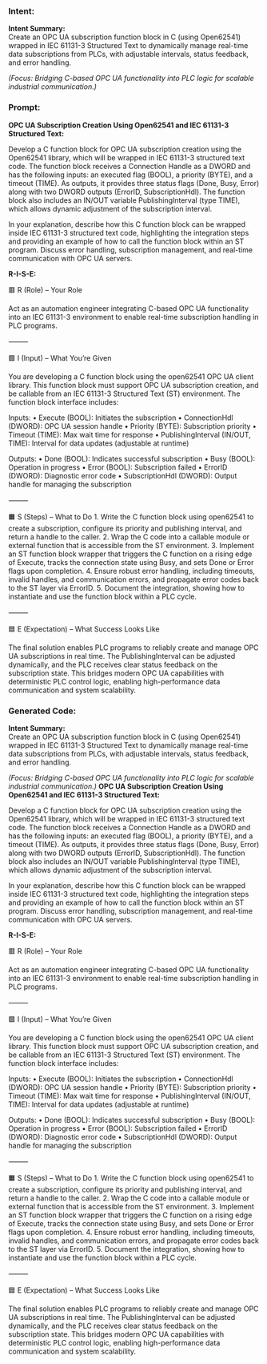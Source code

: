 ### Intent:
**Intent Summary:**  
Create an OPC UA subscription function block in C (using Open62541) wrapped in IEC 61131-3 Structured Text to dynamically manage real-time data subscriptions from PLCs, with adjustable intervals, status feedback, and error handling.  

*(Focus: Bridging C-based OPC UA functionality into PLC logic for scalable industrial communication.)*

### Prompt:
**OPC UA Subscription Creation Using Open62541 and IEC 61131-3 Structured Text:**

Develop a C function block for OPC UA subscription creation using the Open62541 library, which will be wrapped in IEC 61131-3 structured text code. The function block receives a Connection Handle as a DWORD and has the following inputs: an executed flag (BOOL), a priority (BYTE), and a timeout (TIME). As outputs, it provides three status flags (Done, Busy, Error) along with two DWORD outputs (ErrorID, SubscriptionHdl). The function block also includes an IN/OUT variable PublishingInterval (type TIME), which allows dynamic adjustment of the subscription interval.

In your explanation, describe how this C function block can be wrapped inside IEC 61131-3 structured text code, highlighting the integration steps and providing an example of how to call the function block within an ST program. Discuss error handling, subscription management, and real-time communication with OPC UA servers.

**R-I-S-E:**

🟥 R (Role) – Your Role

Act as an automation engineer integrating C-based OPC UA functionality into an IEC 61131-3 environment to enable real-time subscription handling in PLC programs.

⸻

🟩 I (Input) – What You’re Given

You are developing a C function block using the open62541 OPC UA client library. This function block must support OPC UA subscription creation, and be callable from an IEC 61131-3 Structured Text (ST) environment. The function block interface includes:

Inputs:
	•	Execute (BOOL): Initiates the subscription
	•	ConnectionHdl (DWORD): OPC UA session handle
	•	Priority (BYTE): Subscription priority
	•	Timeout (TIME): Max wait time for response
	•	PublishingInterval (IN/OUT, TIME): Interval for data updates (adjustable at runtime)

Outputs:
	•	Done (BOOL): Indicates successful subscription
	•	Busy (BOOL): Operation in progress
	•	Error (BOOL): Subscription failed
	•	ErrorID (DWORD): Diagnostic error code
	•	SubscriptionHdl (DWORD): Output handle for managing the subscription

⸻

🟧 S (Steps) – What to Do
	1.	Write the C function block using open62541 to create a subscription, configure its priority and publishing interval, and return a handle to the caller.
	2.	Wrap the C code into a callable module or external function that is accessible from the ST environment.
	3.	Implement an ST function block wrapper that triggers the C function on a rising edge of Execute, tracks the connection state using Busy, and sets Done or Error flags upon completion.
	4.	Ensure robust error handling, including timeouts, invalid handles, and communication errors, and propagate error codes back to the ST layer via ErrorID.
	5.	Document the integration, showing how to instantiate and use the function block within a PLC cycle.

⸻

🟦 E (Expectation) – What Success Looks Like

The final solution enables PLC programs to reliably create and manage OPC UA subscriptions in real time. The PublishingInterval can be adjusted dynamically, and the PLC receives clear status feedback on the subscription state. This bridges modern OPC UA capabilities with deterministic PLC control logic, enabling high-performance data communication and system scalability.

### Generated Code:
**Intent Summary:**  
Create an OPC UA subscription function block in C (using Open62541) wrapped in IEC 61131-3 Structured Text to dynamically manage real-time data subscriptions from PLCs, with adjustable intervals, status feedback, and error handling.  

*(Focus: Bridging C-based OPC UA functionality into PLC logic for scalable industrial communication.)*
**OPC UA Subscription Creation Using Open62541 and IEC 61131-3 Structured Text:**

Develop a C function block for OPC UA subscription creation using the Open62541 library, which will be wrapped in IEC 61131-3 structured text code. The function block receives a Connection Handle as a DWORD and has the following inputs: an executed flag (BOOL), a priority (BYTE), and a timeout (TIME). As outputs, it provides three status flags (Done, Busy, Error) along with two DWORD outputs (ErrorID, SubscriptionHdl). The function block also includes an IN/OUT variable PublishingInterval (type TIME), which allows dynamic adjustment of the subscription interval.

In your explanation, describe how this C function block can be wrapped inside IEC 61131-3 structured text code, highlighting the integration steps and providing an example of how to call the function block within an ST program. Discuss error handling, subscription management, and real-time communication with OPC UA servers.

**R-I-S-E:**

🟥 R (Role) – Your Role

Act as an automation engineer integrating C-based OPC UA functionality into an IEC 61131-3 environment to enable real-time subscription handling in PLC programs.

⸻

🟩 I (Input) – What You’re Given

You are developing a C function block using the open62541 OPC UA client library. This function block must support OPC UA subscription creation, and be callable from an IEC 61131-3 Structured Text (ST) environment. The function block interface includes:

Inputs:
	•	Execute (BOOL): Initiates the subscription
	•	ConnectionHdl (DWORD): OPC UA session handle
	•	Priority (BYTE): Subscription priority
	•	Timeout (TIME): Max wait time for response
	•	PublishingInterval (IN/OUT, TIME): Interval for data updates (adjustable at runtime)

Outputs:
	•	Done (BOOL): Indicates successful subscription
	•	Busy (BOOL): Operation in progress
	•	Error (BOOL): Subscription failed
	•	ErrorID (DWORD): Diagnostic error code
	•	SubscriptionHdl (DWORD): Output handle for managing the subscription

⸻

🟧 S (Steps) – What to Do
	1.	Write the C function block using open62541 to create a subscription, configure its priority and publishing interval, and return a handle to the caller.
	2.	Wrap the C code into a callable module or external function that is accessible from the ST environment.
	3.	Implement an ST function block wrapper that triggers the C function on a rising edge of Execute, tracks the connection state using Busy, and sets Done or Error flags upon completion.
	4.	Ensure robust error handling, including timeouts, invalid handles, and communication errors, and propagate error codes back to the ST layer via ErrorID.
	5.	Document the integration, showing how to instantiate and use the function block within a PLC cycle.

⸻

🟦 E (Expectation) – What Success Looks Like

The final solution enables PLC programs to reliably create and manage OPC UA subscriptions in real time. The PublishingInterval can be adjusted dynamically, and the PLC receives clear status feedback on the subscription state. This bridges modern OPC UA capabilities with deterministic PLC control logic, enabling high-performance data communication and system scalability.
